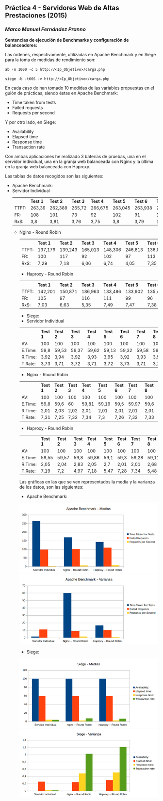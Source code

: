 

## Práctica 4 - Servidores Web de Altas Prestaciones (2015)
### *Marco Manuel Fernández Pranno*

**Sentencias de ejecución de Benchmarks y configuración de balanceadores:**

Las órdenes, respectivamente, utilizadas en Apache Benchmark y en Siege para la toma de medidas de rendimiento son:

`ab -n 1000 -c 5 http://<Ip_Objetivo>/carga.php`

`siege -b -t60S -v http://<Ip_Objetivo>/carga.php`

En cada caso de han tomado 10 medidas de las variables propuestas en el guión de prácticas, siendo éstas en Apache Benchmark:
* Time taken from tests
* Failed requests
* Requests per second

Y por otro lado, en Siege:

* Availability
* Elapsed time
* Response time
* Transaction rate

Con ambas aplicaciones he realizado 3 baterías de pruebas, una en el servidor individual, una en la granja web balanceada con Nginx y la última en la granja web balanceada con Haproxy.

Las tablas de datos recogidos son las siguientes:

* Apache Benchmark:
 * Servidor Individual
</style><table class="tableizer-table">
<th></th><th>Test 1</th><th>Test 2</th><th>Test 3</th><th>Test 4</th><th>Test 5</th><th>Test 6</th><th>Test 7</th><th>Test 8</th><th>Test 9</th><th>Test 10</th><th>MEDIA</th><th>VARIANZA</th></tr>
 <tr><td>TTFT:</td><td>263,39</td><td>262,389</td><td>265,72</td><td>266,675</td><td>263,045</td><td>263,938</td><td>265,421</td><td>266,539</td><td>265,667</td><td>265,683</td><td>264,8467</td><td>1,5240824599</td></tr>
 <tr><td>FR:</td><td>108</td><td>101</td><td>73</td><td>92</td><td>102</td><td>91</td><td>106</td><td>112</td><td>99</td><td>97</td><td>98,1</td><td>11,0398268908</td></tr>
 <tr><td>RxS:</td><td>3,8</td><td>3,81</td><td>3,76</td><td>3,75</td><td>3,8</td><td>3,79</td><td>3,77</td><td>3,75</td><td>3,76</td><td>3,76</td><td>3,775</td><td>0,0227303028</td></tr>
</table>

 * Nginx - Round Robin
</style><table class="tableizer-table">
<th></th><th>Test 1</th><th>Test 2</th><th>Test 3</th><th>Test 4</th><th>Test 5</th><th>Test 6</th><th>Test 7</th><th>Test 8</th><th>Test 9</th><th>Test 10</th><th>MEDIA</th><th>VARIANZA</th></tr>
 <tr><td>TTFT:</td><td>137,179</td><td>139,243</td><td>165,013</td><td>148,306</td><td>246,813</td><td>136,053</td><td>136,053</td><td>136,361</td><td>137,11</td><td>309,156</td><td>169,1287</td><td>59,9016607098</td></tr>
 <tr><td>FR:</td><td>100</td><td>117</td><td>92</td><td>102</td><td>97</td><td>113</td><td>104</td><td>90</td><td>101</td><td>93</td><td>100,9</td><td>8,7743312502</td></tr>
 <tr><td>RxS:</td><td>7,29</td><td>7,18</td><td>6,06</td><td>6,74</td><td>4,05</td><td>7,35</td><td>7,25</td><td>7,33</td><td>7,29</td><td>3,23</td><td>6,377</td><td>1,5084874691</td></tr>
</table>

 * Haproxy - Round Robin
<table class="tableizer-table">
<tr class="tableizer-firstrow"><th></th><th>Test 1</th><th>Test 2</th><th>Test 3</th><th>Test 4</th><th>Test 5</th><th>Test 6</th><th>Test 7</th><th>Test 8</th><th>Test 9</th><th>Test 10</th><th>MEDIA</th><th>VARIANZA</th></tr>
 <tr><td>TTFT:</td><td>142,201</td><td>150,871</td><td>186,963</td><td>133,486</td><td>133,902</td><td>135,423</td><td>137,76</td><td>134,45</td><td>134,773</td><td>135,763</td><td>142,5592</td><td>16,481342622</td></tr>
 <tr><td>FR:</td><td>105</td><td>97</td><td>116</td><td>111</td><td>99</td><td>96</td><td>127</td><td>117</td><td>116</td><td>111</td><td>109,5</td><td>10,1132476375</td></tr>
 <tr><td>RxS:</td><td>7,03</td><td>6,63</td><td>5,35</td><td>7,49</td><td>7,47</td><td>7,38</td><td>7,26</td><td>7,44</td><td>7,42</td><td>7,37</td><td>7,084</td><td>0,6641318477</td></tr>
</table>

* Siege:
 * Servidor Individual
<table class="tableizer-table">
<tr class="tableizer-firstrow"><th></th><th>Test 1</th><th>Test 2</th><th>Test 3</th><th>Test 4</th><th>Test 5</th><th>Test 6</th><th>Test 7</th><th>Test 8</th><th>Test 9</th><th>Test 10</th><th>MEDIA</th><th>VARIANZA</th></tr>
 <tr><td>AV:</td><td>100</td><td>100</td><td>100</td><td>100</td><td>100</td><td>100</td><td>100</td><td>100</td><td>100</td><td>100</td><td>100</td><td>0</td></tr>
 <tr><td>E.Time:</td><td>59,8</td><td>59,53</td><td>59,37</td><td>59,62</td><td>59,13</td><td>59,32</td><td>59,58</td><td>59,06</td><td>59,75</td><td>59,69</td><td>59,485</td><td>0,2555712556</td></tr>
 <tr><td>R.Time:</td><td>3,92</td><td>3,94</td><td>3,92</td><td>3,93</td><td>3,95</td><td>3,92</td><td>3,93</td><td>3,92</td><td>3,95</td><td>3,97</td><td>3,935</td><td>0,0171593836</td></tr>
 <tr><td>T.Rate:</td><td>3,73</td><td>3,71</td><td>3,72</td><td>3,71</td><td>3,72</td><td>3,73</td><td>3,71</td><td>3,74</td><td>3,7</td><td>3,7</td><td>3,717</td><td>0,0133749351</td></tr>
</table>
 
 * Nginx - Round Robin
 <table class="tableizer-table">
<tr class="tableizer-firstrow"><th></th><th>Test 1</th><th>Test 2</th><th>Test 3</th><th>Test 4</th><th>Test 5</th><th>Test 6</th><th>Test 7</th><th>Test 8</th><th>Test 9</th><th>Test 10</th><th>MEDIA</th><th>VARIANZA</th></tr>
 <tr><td>AV:</td><td>100</td><td>100</td><td>100</td><td>100</td><td>100</td><td>100</td><td>100</td><td>100</td><td>100</td><td>100</td><td>100</td><td>0</td></tr>
 <tr><td>E.Time:</td><td>59,8</td><td>59,6</td><td>60</td><td>59,81</td><td>59,19</td><td>59,5</td><td>59,97</td><td>59,6</td><td>59,59</td><td>59,59</td><td>59,665</td><td>0,2396872963</td></tr>
 <tr><td>R.Time:</td><td>2,01</td><td>2,03</td><td>2,02</td><td>2,01</td><td>2,01</td><td>2,01</td><td>2,01</td><td>2,01</td><td>3,53</td><td>2,02</td><td>2,166</td><td>0,4793096888</td></tr>
 <tr><td>T.Rate:</td><td>7,31</td><td>7,25</td><td>7,32</td><td>7,34</td><td>7,3</td><td>7,26</td><td>7,32</td><td>7,33</td><td>4,08</td><td>7,3</td><td>6,981</td><td>1,0197107433</td></tr>
</table>

 * Haproxy - Round Robin
<table class="tableizer-table">
<tr class="tableizer-firstrow"><th></th><th>Test 1</th><th>Test 2</th><th>Test 3</th><th>Test 4</th><th>Test 5</th><th>Test 6</th><th>Test 7</th><th>Test 8</th><th>Test 9</th><th>Test 10</th><th>MEDIA</th><th>VARIANZA</th></tr>
 <tr><td>AV:</td><td>100</td><td>100</td><td>100</td><td>100</td><td>100</td><td>100</td><td>100</td><td>100</td><td>100</td><td>100</td><td>100</td><td>0</td></tr>
 <tr><td>E.Time:</td><td>59,55</td><td>59,57</td><td>59,8</td><td>59,86</td><td>59,1</td><td>59,3</td><td>59,28</td><td>59,11</td><td>59,02</td><td>59,47</td><td>59,406</td><td>0,2925823721</td></tr>
 <tr><td>R.Time:</td><td>2,05</td><td>2,04</td><td>2,83</td><td>2,05</td><td>2,7</td><td>2,01</td><td>2,01</td><td>2,68</td><td>2,01</td><td>3,46</td><td>2,384</td><td>0,5061005609</td></tr>
 <tr><td>T.Rate:</td><td>7,19</td><td>7,2</td><td>4,97</td><td>7,18</td><td>5,47</td><td>7,28</td><td>7,34</td><td>5,48</td><td>7,29</td><td>4,14</td><td>6,354</td><td>1,209464528</td></tr>
</table>

Las gráficas en las que se ven representados la media y la varianza de los datos, son las siguientes:

* Apache Benchmark:

![alt text][ab-medias] ![alt text][ab-varianza]

* Siege:

![alt text][siege-medias] ![alt text][siege-varianza]

[ab-server]: https://github.com/MarFerPra/SWAP15/blob/master/P4/imagenes/ab-server.png?raw=true
[ab-medias]: https://github.com/MarFerPra/SWAP15/blob/master/P4/imagenes/ab-medias.png?raw=true
[ab-varianza]: https://github.com/MarFerPra/SWAP15/blob/master/P4/imagenes/ab-varianza.png?raw=true
[siege-medias]: https://github.com/MarFerPra/SWAP15/blob/master/P4/imagenes/siege-medias.png?raw=true
[siege-varianza]: https://github.com/MarFerPra/SWAP15/blob/master/P4/imagenes/siege-varianza.png?raw=true

